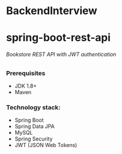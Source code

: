 # BackendInterview

# spring-boot-rest-api
###### Bookstore REST API with JWT authentication

### Prerequisites
- JDK 1.8+  
- Maven

### Technology stack:
* Spring Boot
* Spring Data JPA
* MySQL
* Spring Security
* JWT (JSON Web Tokens)
